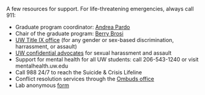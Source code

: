 A few resources for support. For life-threatening emergencies, always call 911: 
- Graduate program coordinator: [Andrea Pardo](http://acroz@uw.edu/)
- Chair of the graduate program: [Berry Brosi](http://bbrosi@uw.edu/)
- [UW Title IX office](https://www.washington.edu/titleix/) (for any gender or sex-based discrimination, harrassment, or assault)
- [UW confidential advocates](https://www.washington.edu/sexualassault/support/advocacy/) for sexual harassment and assault
- Support for mental health for all UW students: call 206-543-1240 or visit mentalhealth.uw.edu
- Call 988 24/7 to reach the Suicide & Crisis Lifeline
- Conflict resolution services through the [Ombuds office](https://www.washington.edu/ombud/)
- Lab anonymous [form](https://forms.gle/3KqL25Sn71thvj9V9)
